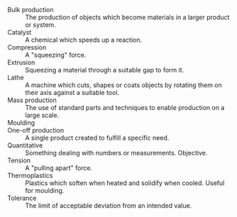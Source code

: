 <dl>
  <dt>Bulk production</dt>
  <dd>The production of objects which become materials in a larger product or system.</dd>
  <dt>Catalyst</dt>
  <dd>A chemical which speeds up a reaction.</dd>
  <dt>Compression</dt>
  <dd>A "squeezing" force.</dd>
  <dt>Extrusion</dt>
  <dd>Squeezing a material through a suitable gap to form it.</dd>
  <dt>Lathe</dt>
  <dd>A machine which cuts, shapes or coats objects by rotating them on their axis against
      a suitable tool.</dd>
  <dt>Mass production</dt>
  <dd>The use of standard parts and techniques to enable production on a large scale.</dd>
  <dt>Moulding</dt>
  <dd></dd>
  <dt>One-off production</dt>
  <dd>A single product created to fulfill a specific need.</dd>
  <dt>Quantitative</dt>
  <dd>Something dealing with numbers or measurements. Objective.</dd>
  <dt>Tension</dt>
  <dd>A "pulling apart" force.</dd>
  <dt>Thermoplastics</dt>
  <dd>Plastics which soften when heated and solidify when cooled. Useful for moulding.</dd>
  <dt>Tolerance</dt>
  <dd>The limit of acceptable deviation from an intended value.</dd>
</dl>